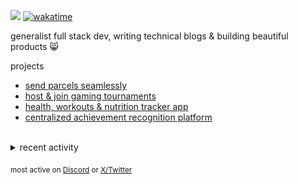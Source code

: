 ![](https://komarev.com/ghpvc/?username=dinxsh) [![wakatime](https://wakatime.com/badge/user/018cddd8-b17b-4e5f-a792-bed4da250ea7.svg)](https://wakatime.com/@018cddd8-b17b-4e5f-a792-bed4da250ea7)
 
generalist full stack dev, writing technical blogs & building beautiful products 😸


projects 
- [send parcels seamlessly](https://delemate.com)
- [host & join gaming tournaments](https://sanityesports.live/)
- [health, workouts & nutrition tracker app](https://github.com/dinxsh/aarogya)
- [centralized achievement recognition platform](https://ambar.gg/) 

<br>
<details>
<summary>recent activity</summary>

  
| Overview | Card |
|:--------:|:-------------------------:|
| ![Lines of Code & Base Introduction](assets/metrics.plugin.code.lines.svg) | ![Achievements](assets/metrics.plugin.achievements.svg) |


</details>

<sub>most active on [Discord](https://t.co/QPthpsZ1Qu) or [X/Twitter](https://x.com/dineshcodes)</sub>
